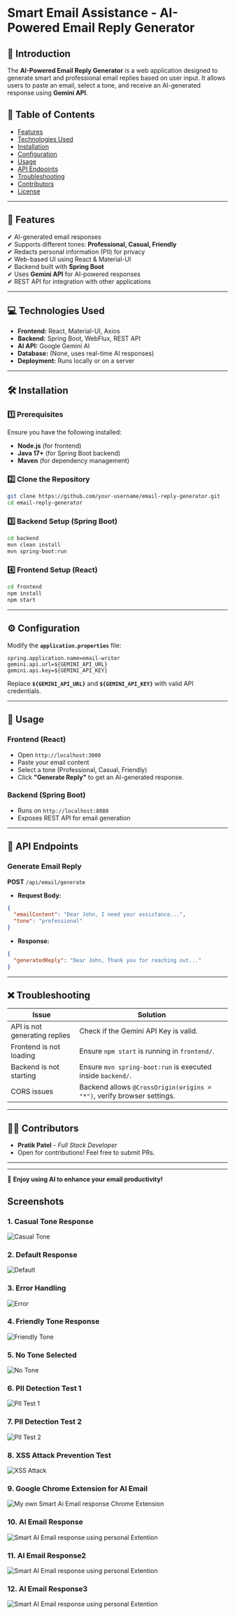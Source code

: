 
# Smart Email Assistance - AI-Powered Email Reply Generator


## 📧 Introduction
The **AI-Powered Email Reply Generator** is a web application designed to generate smart and professional email replies based on user input. It allows users to paste an email, select a tone, and receive an AI-generated response using **Gemini API**.

## 📜 Table of Contents
- [Features](#-features)
- [Technologies Used](#-technologies-used)
- [Installation](#-installation)
- [Configuration](#-configuration)
- [Usage](#-usage)
- [API Endpoints](#-api-endpoints)
- [Troubleshooting](#-troubleshooting)
- [Contributors](#-contributors)
- [License](#-license)

---

## 🌟 Features
✔ AI-generated email responses  
✔ Supports different tones: **Professional, Casual, Friendly**  
✔ Redacts personal information (PII) for privacy  
✔ Web-based UI using React & Material-UI  
✔ Backend built with **Spring Boot**  
✔ Uses **Gemini API** for AI-powered responses  
✔ REST API for integration with other applications  

---

## 💻 Technologies Used
- **Frontend:** React, Material-UI, Axios
- **Backend:** Spring Boot, WebFlux, REST API
- **AI API:** Google Gemini AI
- **Database:** (None, uses real-time AI responses)
- **Deployment:** Runs locally or on a server

---

## 🛠 Installation

### 1️⃣ Prerequisites
Ensure you have the following installed:
- **Node.js** (for frontend)
- **Java 17+** (for Spring Boot backend)
- **Maven** (for dependency management)

### 2️⃣ Clone the Repository
```sh
git clone https://github.com/your-username/email-reply-generator.git
cd email-reply-generator
```

### 3️⃣ Backend Setup (Spring Boot)
```sh
cd backend
mvn clean install
mvn spring-boot:run
```

### 4️⃣ Frontend Setup (React)
```sh
cd frontend
npm install
npm start
```

---

## ⚙ Configuration
Modify the **`application.properties`** file:
```properties
spring.application.name=email-writer
gemini.api.url=${GEMINI_API_URL}
gemini.api.key=${GEMINI_API_KEY}
```
Replace **`${GEMINI_API_URL}`** and **`${GEMINI_API_KEY}`** with valid API credentials.

---

## 🚀 Usage

### **Frontend (React)**
- Open `http://localhost:3000`
- Paste your email content
- Select a tone (Professional, Casual, Friendly)
- Click **"Generate Reply"** to get an AI-generated response.

### **Backend (Spring Boot)**
- Runs on `http://localhost:8080`
- Exposes REST API for email generation

---

## 🔗 API Endpoints

### **Generate Email Reply**
**POST** `/api/email/generate`
- **Request Body:**
```json
{
  "emailContent": "Dear John, I need your assistance...",
  "tone": "professional"
}
```
- **Response:**
```json
{
  "generatedReply": "Dear John, Thank you for reaching out..."
}
```

---

## ❌ Troubleshooting
| Issue | Solution |
|--------|---------|
| API is not generating replies | Check if the Gemini API Key is valid. |
| Frontend is not loading | Ensure `npm start` is running in `frontend/`. |
| Backend is not starting | Ensure `mvn spring-boot:run` is executed inside `backend/`. |
| CORS issues | Backend allows `@CrossOrigin(origins = "*")`, verify browser settings. |

---

## 👨‍💻 Contributors
- **Pratik Patel** - _Full Stack Developer_
- Open for contributions! Feel free to submit PRs.

---


---

🚀 **Enjoy using AI to enhance your email productivity!**


## Screenshots

### 1. Casual Tone Response
![Casual Tone](casualTone.png)

### 2. Default Response
![Default](default.png)

### 3. Error Handling
![Error](error1.png)

### 4. Friendly Tone Response
![Friendly Tone](friendlyTone.png)

### 5. No Tone Selected
![No Tone](noTone.png)

### 6. PII Detection Test 1
![PII Test 1](PII1.png)

### 7. PII Detection Test 2
![PII Test 2](PII2.png)

### 8. XSS Attack Prevention Test
![XSS Attack](XSS_Attack.png)

### 9. Google Chrome Extension for AI Email
![My own Smart Ai Email response Chrome Extension](ChromeExtention.png)


### 10. AI Email Response
![Smart AI Email response using personal Extention](AIemailResponse1.png)

### 11. AI Email Response2
![Smart AI Email response using personal Extention](AIemailResponse2.png)

### 12. AI Email Response3
![Smart AI Email response using personal Extention](AIemailResponse3.png)


